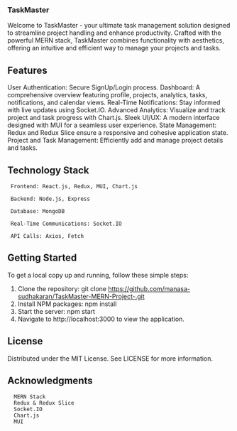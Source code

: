 ### TaskMaster
  Welcome to TaskMaster - your ultimate task management solution designed to streamline project handling and enhance productivity. Crafted with the powerful MERN stack, TaskMaster combines functionality with aesthetics, offering an intuitive and efficient way to manage your projects and tasks.

## Features
  User Authentication: Secure SignUp/Login process.
  Dashboard: A comprehensive overview featuring profile, projects, analytics, tasks, notifications, and calendar views.
  Real-Time Notifications: Stay informed with live updates using Socket.IO.
  Advanced Analytics: Visualize and track project and task progress with Chart.js.
  Sleek UI/UX: A modern interface designed with MUI for a seamless user experience.
  State Management: Redux and Redux Slice ensure a responsive and cohesive application state.
  Project and Task Management: Efficiently add and manage project details and tasks.
  
## Technology Stack
     Frontend: React.js, Redux, MUI, Chart.js
     
     Backend: Node.js, Express
     
     Database: MongoDB
     
     Real-Time Communications: Socket.IO
     
     API Calls: Axios, Fetch
  
## Getting Started
  To get a local copy up and running, follow these simple steps:

  1. Clone the repository:
               git clone https://github.com/manasa-sudhakaran/TaskMaster-MERN-Project-.git
  2. Install NPM packages:
               npm install
  3. Start the server:
               npm start
  4. Navigate to http://localhost:3000 to view the application.

## License
  Distributed under the MIT License. See LICENSE for more information.

## Acknowledgments
      MERN Stack
      Redux & Redux Slice
      Socket.IO
      Chart.js
      MUI
